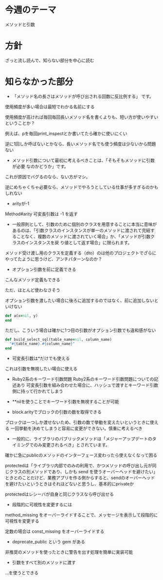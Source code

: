 # 今週のテーマ
メソッドと引数

# 方針
ざっと流し読んで、知らない部分を中心に読む

# 知らなかった部分

- 「メソッド名の長さはメソッドが呼び出される回数に反比例する」 です。

使用頻度が多い場合は最短でわかる名前にする

使用頻度が高ければ毎回毎回長いメソッド名を書くよりも、短い方が使いやすいということか？

例えば、pを毎回print_inspectとか書いてたら確かに使いにくい

逆に1回しか呼ばないとかなら、長いメソッド名でも使う頻度は少ないから問題ない

- メソッド引数について最初に考えるべきことは、「そもそもメソッドに引数が必要 なのかどうか」です。

これが原因でバグるのなら、ない方がマシ。

逆にめちゃくちゃ必要なら、メソッドでやろうとしている仕事が多すぎるのかもしれない

- arityが-1

Method#arity 可変長引数は -1 を返す

- 一般原則として、引数のために個別のクラスを用意することに本当に意味があるのは、「引数クラスのインスタンスが単一のメソッドに渡されて完結することなく、複数のメソッドに渡されていく場合」か、「メソッドが引数クラスのインスタンスを戻 り値として返す場合」に限られます。

メソッド受け渡し用のクラスを定義する（dto）のは他のプロジェクトでざらにやってたように思うけど、アンチパターンなのか？

- オプション引数を前に定義できる

こんなメソッド定義もできる

ただ、ほとんど使わなさそう

オプション引数を渡したい場合に後ろに追加するのではなく、前に追加しないといけない
```rb
def a(x=nil, y) 
end
```

ただし、こういう場合は確かに1つ目の引数がオプション引数でも違和感がない
```rb
def build_select_sql(table_name=nil, column_name)
  "#{table_name}.#{column_name}"
end
```

- 可変長引数は*だけでも使える

これは引数を無視したい場合に使える

- Ruby2系のキーワード引数問題
Ruby2系のキーワード引数問題についての記述あり
可変長引数を組み合わせた場合に、ハッシュで渡すとキーワード引数側に持って行かれてしまう

- **nilを使うことでキーワード引数を無視することが可能

- block.arityでブロックの引数の数を取得できる

ブロックは一つしか渡せないため、引数の数で挙動を変えたいというときに使える
一回挙動を決めてしまうと容易に変更ができない。慎重に考えるべき

- 一般的に、ライブラリのパブリックメソッドは「メジャーアップデートのタイミングでのみ変更されるべき」とされています。

確かに急にpublicのメソッドのインターフェース変わったら使えなくなって困る

protectedは「ライブラリ内部でのみの利用で、かつメソッドの呼び出し元が同じクラスの別メソッドであり、しかも send を使うオーバーヘッドを避けたい」ときとのことだけど、業務アプリを作る側からすると、sendのオーバーヘッドを避けたいというときはそれほどないと思うし、基本的にprivateか

protectedはレシーバが自身と同じクラスなら呼び出せる

- 段階的に可視性を変更するには

method_missing をオーバーライドすることで、メッセージを表示して段階的に可視性を変更する

定数の場合は const_missing をオーバーライドする

- deprecate_public という gem がある

非推奨のメソッドを使ったときに警告を出す処理を簡単に実装可能

- 引数をすべて別のメソッドに渡す

...を使うとできる

